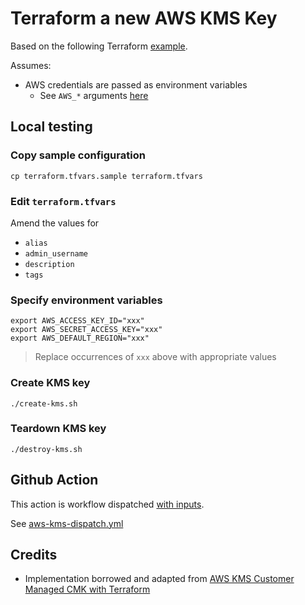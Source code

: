 # Terraform a new AWS KMS Key

Based on the following Terraform [example](https://registry.terraform.io/providers/hashicorp/aws/latest/docs/resources/kms_key#example-usage).

Assumes:

* AWS credentials are passed as environment variables
  * See `AWS_*` arguments [here](https://registry.terraform.io/providers/hashicorp/aws/latest/docs#environment-variables)


## Local testing

### Copy sample configuration

```
cp terraform.tfvars.sample terraform.tfvars
```

### Edit `terraform.tfvars`

Amend the values for

* `alias`
* `admin_username`
* `description`
* `tags`


### Specify environment variables

```
export AWS_ACCESS_KEY_ID="xxx"
export AWS_SECRET_ACCESS_KEY="xxx"
export AWS_DEFAULT_REGION="xxx"
```
> Replace occurrences of `xxx` above with appropriate values

### Create KMS key

```
./create-kms.sh
```

### Teardown KMS key

```
./destroy-kms.sh
```


## Github Action

This action is workflow dispatched [with inputs](https://docs.github.com/en/actions/using-workflows/workflow-syntax-for-github-actions#onworkflow_dispatchinputs).

See [aws-kms-dispatch.yml](https://github.com/clicktruck/aws-actions/actions/workflows/aws-kms-dispatch.yml)


## Credits

* Implementation borrowed and adapted from [AWS KMS Customer Managed CMK with Terraform](https://cloudly.engineer/2020/aws-kms-customer-managed-cmk-with-terraform/aws/)

